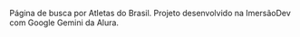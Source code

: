 Página de busca por Atletas do Brasil. Projeto desenvolvido na ImersãoDev com Google Gemini da Alura. 
